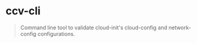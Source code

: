 # ccv-cli

> Command line tool to validate cloud-init's cloud-config and network-config configurations.

